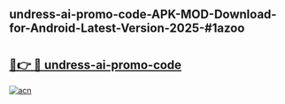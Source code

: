 ## undress-ai-promo-code-APK-MOD-Download-for-Android-Latest-Version-2025-#1azoo

# <h2><a href="https://bedroomkl.my?title=undress-ai-promo-code&ref=20M">🔗👉 🔴 undress-ai-promo-code</a></h2>

[![acn](https://github.com/user-attachments/assets/0f9c940e-d8b0-45ae-aac7-cd30a18b3e1c)](https://bedroomkl.my?title=undress-ai-promo-code&ref=20M)


